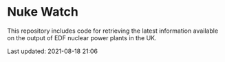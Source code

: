 # Nuke Watch

This repository includes code for retrieving the latest information available on the output of EDF nuclear power plants in the UK.

Last updated: 2021-08-18 21:06